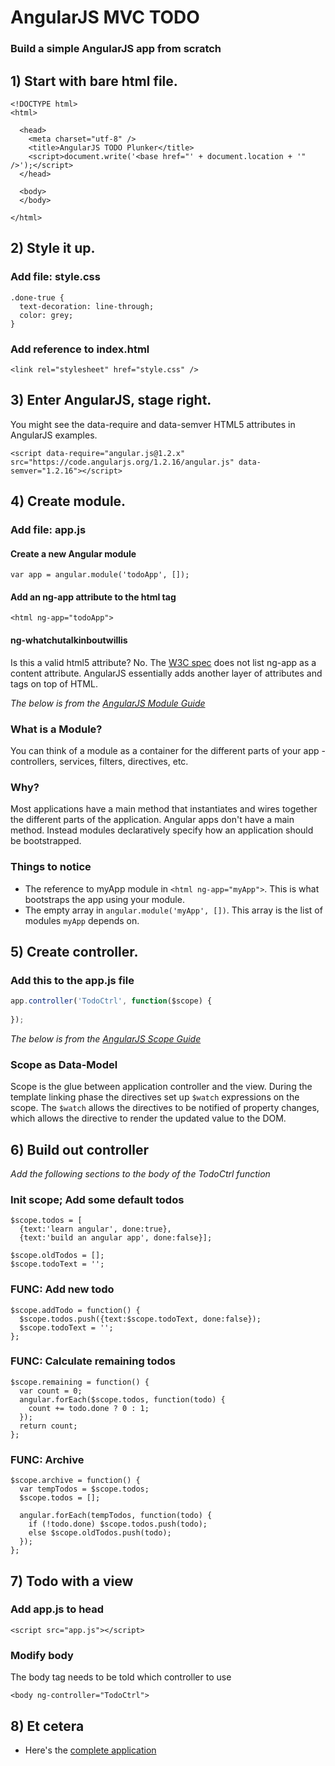 # AngularJS MVC TODO

### Build a simple AngularJS app from scratch

## 1) Start with bare html file.

```
<!DOCTYPE html>
<html>

  <head>
    <meta charset="utf-8" />
    <title>AngularJS TODO Plunker</title>
    <script>document.write('<base href="' + document.location + '" />');</script>
  </head>

  <body>
  </body>

</html>
```

## 2) Style it up.

### Add file: style.css

```
.done-true {
  text-decoration: line-through;
  color: grey;
}
```

### Add reference to index.html

```
<link rel="stylesheet" href="style.css" />
```

## 3) Enter AngularJS, stage right.

You might see the data-require and data-semver HTML5 attributes in AngularJS examples.

```
<script data-require="angular.js@1.2.x" src="https://code.angularjs.org/1.2.16/angular.js" data-semver="1.2.16"></script>
```

## 4) Create module.

### Add file: app.js

#### Create a new Angular module
```
var app = angular.module('todoApp', []);
```

#### Add an ng-app attribute to the html tag
```
<html ng-app="todoApp">
```

#### ng-whatchutalkinboutwillis
Is this a valid html5 attribute?  No.  The [W3C spec] does not list ng-app as a content attribute.
AngularJS essentially adds another layer of attributes and tags on top of HTML.


*The below is from the [AngularJS Module Guide]*

### What is a Module?
You can think of a module as a container for the different parts of your app - controllers, services, filters, directives, etc. 

### Why?
Most applications have a main method that instantiates and wires together the different parts of the application. Angular apps don't have a main method. Instead modules declaratively specify how an application should be bootstrapped.

### Things to notice
* The reference to myApp module in ```<html ng-app="myApp">```. This is what bootstraps the app using your module.
* The empty array in ```angular.module('myApp', [])```. This array is the list of modules ```myApp``` depends on.

## 5) Create controller.

### Add this to the app.js file

```js
app.controller('TodoCtrl', function($scope) {
  
});
```

*The below is from the [AngularJS Scope Guide]*
### Scope as Data-Model
Scope is the glue between application controller and the view. During the template linking phase the directives set up ```$watch``` expressions on the scope. 
The ```$watch``` allows the directives to be notified of property changes, which allows the directive to render the updated value to the DOM.

## 6) Build out controller

*Add the following sections to the body of the TodoCtrl function*

### Init scope; Add some default todos

```
$scope.todos = [
  {text:'learn angular', done:true},
  {text:'build an angular app', done:false}];

$scope.oldTodos = [];
$scope.todoText = '';
```

### FUNC: Add new todo

```
$scope.addTodo = function() {
  $scope.todos.push({text:$scope.todoText, done:false});
  $scope.todoText = '';
};
```

### FUNC: Calculate remaining todos

```
$scope.remaining = function() {
  var count = 0;
  angular.forEach($scope.todos, function(todo) {
    count += todo.done ? 0 : 1;
  });
  return count;
};
```

### FUNC: Archive

```
$scope.archive = function() {
  var tempTodos = $scope.todos;
  $scope.todos = [];
  
  angular.forEach(tempTodos, function(todo) {
    if (!todo.done) $scope.todos.push(todo);
    else $scope.oldTodos.push(todo);
  });
};
```

## 7) Todo with a view

### Add app.js to head

```
<script src="app.js"></script>
```

### Modify body

The body tag needs to be told which controller to use

```
<body ng-controller="TodoCtrl">
```

## 8) Et cetera

* Here's the [complete application]



[AngularJS Module Guide]: https://docs.angularjs.org/guide/module
[Semantic Versioning]: http://semver.org/
[W3C spec]: http://www.w3.org/html/wg/drafts/html/CR/semantics.html#the-html-element
[AngularJS Scope Guide]: https://docs.angularjs.org/guide/scope
[complete application]: http://plnkr.co/edit/yrks9a0ecIaleWl5UxqS
